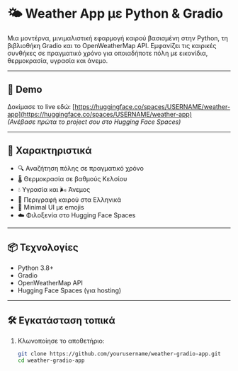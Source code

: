 # 🌤️ Weather App με Python & Gradio

Μια μοντέρνα, μινιμαλιστική εφαρμογή καιρού βασισμένη στην Python, τη βιβλιοθήκη Gradio και το OpenWeatherMap API. Εμφανίζει τις καιρικές συνθήκες σε πραγματικό χρόνο για οποιαδήποτε πόλη με εικονίδια, θερμοκρασία, υγρασία και άνεμο.

---

## 🚀 Demo

Δοκίμασε το live εδώ: [https://huggingface.co/spaces/USERNAME/weather-app](https://huggingface.co/spaces/USERNAME/weather-app)  
*(Ανέβασε πρώτα το project σου στο Hugging Face Spaces)*

---

## 🧩 Χαρακτηριστικά

- 🔍 Αναζήτηση πόλης σε πραγματικό χρόνο
- 🌡️ Θερμοκρασία σε βαθμούς Κελσίου
- 💧 Υγρασία και 🌬️ Άνεμος
- 🧠 Περιγραφή καιρού στα Ελληνικά
- 🎨 Minimal UI με emojis
- ☁️ Φιλοξενία στο Hugging Face Spaces

---

## 📦 Τεχνολογίες

- Python 3.8+
- Gradio
- OpenWeatherMap API
- Hugging Face Spaces (για hosting)

---

## 🛠️ Εγκατάσταση τοπικά

1. Κλωνοποίησε το αποθετήριο:
   ```bash
   git clone https://github.com/yourusername/weather-gradio-app.git
   cd weather-gradio-app
